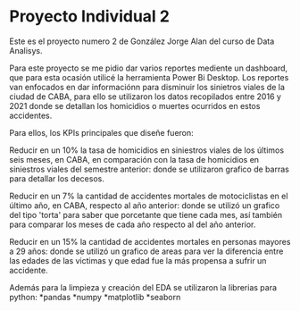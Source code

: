 # Proyecto Individual 2
 
Este es el proyecto numero 2 de González Jorge Alan del curso de Data Analisys.

Para este proyecto se me pidio dar varios reportes mediente un dashboard, que para esta ocasión utilicé la herramienta Power Bi Desktop. Los reportes van enfocados en dar informaciónn para disminuir los sinietros viales de la ciudad de CABA, para ello se utilizaron los datos recopilados entre 2016 y 2021 donde se detallan los homicidios o muertes ocurridos en estos accidentes.

Para ellos, los KPIs principales que diseñe fueron:

Reducir en un 10% la tasa de homicidios en siniestros viales de los últimos seis meses, en CABA, en comparación con la tasa de homicidios en siniestros viales del semestre anterior: donde se utilizaron grafico de barras para detallar los decesos.


Reducir en un 7% la cantidad de accidentes mortales de motociclistas en el último año, en CABA, respecto al año anterior: donde se utilizó un grafico del tipo 'torta' para saber que porcetante que tiene cada mes, así también para comparar los meses de cada año respecto al del año anterior.

Reducir en un 15% la cantidad de accidentes mortales en personas mayores a 29 años: donde se utilizó un grafico de areas para ver la diferencia entre las edades de las victimas y que edad fue la más propensa a sufrir un accidente.


Además para la limpieza y creación del EDA se utilizaron la librerias para python:
*pandas
*numpy
*matplotlib
*seaborn
